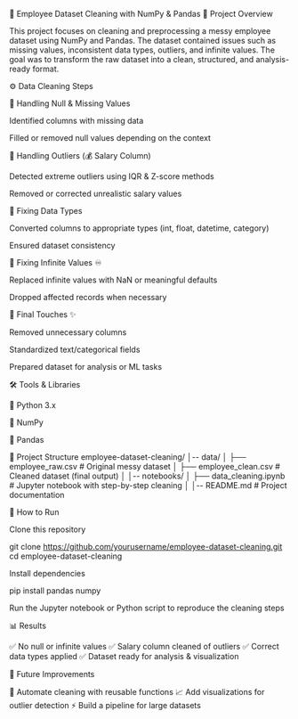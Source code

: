 🧹 Employee Dataset Cleaning with NumPy & Pandas
📌 Project Overview

This project focuses on cleaning and preprocessing a messy employee dataset using NumPy and Pandas.
The dataset contained issues such as missing values, inconsistent data types, outliers, and infinite values.
The goal was to transform the raw dataset into a clean, structured, and analysis-ready format.

⚙️ Data Cleaning Steps

🔹 Handling Null & Missing Values

Identified columns with missing data

Filled or removed null values depending on the context

🔹 Handling Outliers (💰 Salary Column)

Detected extreme outliers using IQR & Z-score methods

Removed or corrected unrealistic salary values

🔹 Fixing Data Types

Converted columns to appropriate types (int, float, datetime, category)

Ensured dataset consistency

🔹 Fixing Infinite Values ♾️

Replaced infinite values with NaN or meaningful defaults

Dropped affected records when necessary

🔹 Final Touches ✨

Removed unnecessary columns

Standardized text/categorical fields

Prepared dataset for analysis or ML tasks

🛠️ Tools & Libraries

🐍 Python 3.x

🔢 NumPy

🐼 Pandas

📂 Project Structure
employee-dataset-cleaning/
│-- data/
│   ├── employee_raw.csv     # Original messy dataset
│   ├── employee_clean.csv   # Cleaned dataset (final output)
│
│-- notebooks/
│   ├── data_cleaning.ipynb  # Jupyter notebook with step-by-step cleaning
│
│-- README.md                # Project documentation

🚀 How to Run

Clone this repository

git clone https://github.com/yourusername/employee-dataset-cleaning.git
cd employee-dataset-cleaning


Install dependencies

pip install pandas numpy


Run the Jupyter notebook or Python script to reproduce the cleaning steps

📊 Results

✅ No null or infinite values
✅ Salary column cleaned of outliers
✅ Correct data types applied
✅ Dataset ready for analysis & visualization

🔮 Future Improvements

🔁 Automate cleaning with reusable functions
📈 Add visualizations for outlier detection
⚡ Build a pipeline for large datasets
